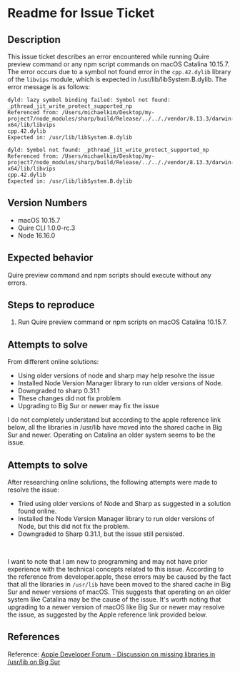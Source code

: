 # Readme for Issue Ticket

## Description

This issue ticket describes an error encountered while running Quire preview command or any npm script commands on macOS Catalina 10.15.7. The error occurs due to a symbol not found error in the `cpp.42.dylib` library of the `libvips` module, which is expected in /usr/lib/libSystem.B.dylib. The error message is as follows:


```
dyld: lazy symbol binding failed: Symbol not found: _pthread_jit_write_protect_supported_np
Referenced from: /Users/michaelkim/Desktop/my-project7/node_modules/sharp/build/Release/../.././vendor/8.13.3/darwin-x64/lib/libvips
cpp.42.dylib
Expected in: /usr/lib/libSystem.B.dylib

dyld: Symbol not found: _pthread_jit_write_protect_supported_np
Referenced from: /Users/michaelkim/Desktop/my-project7/node_modules/sharp/build/Release/../.././vendor/8.13.3/darwin-x64/lib/libvips
cpp.42.dylib
Expected in: /usr/lib/libSystem.B.dylib
```


## Version Numbers

- macOS 10.15.7
- Quire CLI 1.0.0-rc.3
- Node 16.16.0

## Expected behavior

Quire preview command and npm scripts should execute without any errors.

## Steps to reproduce

1. Run Quire preview command or npm scripts on macOS Catalina 10.15.7.

## Attempts to solve

From different online solutions:
- Using older versions of node and sharp may help resolve the issue
- Installed Node Version Manager library to run older versions of Node.
- Downgraded to sharp 0.31.1
- These changes did not fix problem
- Upgrading to Big Sur or newer may fix the issue

I do not completely understand but according to the apple reference link below, all the libraries in /usr/lib have moved into the shared cache in Big Sur and newer. Operating on Catalina an older system seems to be the issue.

## Attempts to solve

After researching online solutions, the following attempts were made to resolve the issue:

- Tried using older versions of Node and Sharp as suggested in a solution found online.
- Installed the Node Version Manager library to run older versions of Node, but this did not fix the problem.
- Downgraded to Sharp 0.31.1, but the issue still persisted.

<br/>

I want to note that I am new to programming and may not have prior experience with the technical concepts related to this issue. According to the reference from developer.apple, these errors may be caused by the fact that all the libraries in `/usr/lib` have been moved to the shared cache in Big Sur and newer versions of macOS. This suggests that operating on an older system like Catalina may be the cause of the issue. It's worth noting that upgrading to a newer version of macOS like Big Sur or newer may resolve the issue, as suggested by the Apple reference link provided below.

## References

Reference: [Apple Developer Forum - Discussion on missing libraries in /usr/lib on Big Sur](https://developer.apple.com/forums/thread/655588)

